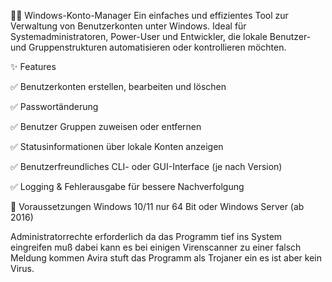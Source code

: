 🧑‍💻 Windows-Konto-Manager
Ein einfaches und effizientes Tool zur Verwaltung von Benutzerkonten unter Windows.
Ideal für Systemadministratoren, Power-User und Entwickler, die lokale Benutzer- und Gruppenstrukturen automatisieren oder kontrollieren möchten.

✨ Features

✅ Benutzerkonten erstellen, bearbeiten und löschen

✅ Passwortänderung

✅ Benutzer Gruppen zuweisen oder entfernen

✅ Statusinformationen über lokale Konten anzeigen

✅ Benutzerfreundliches CLI- oder GUI-Interface (je nach Version)

✅ Logging & Fehlerausgabe für bessere Nachverfolgung

🔧 Voraussetzungen
Windows 10/11 nur 64 Bit oder Windows Server (ab 2016)

Administratorrechte erforderlich da das Programm tief ins System eingreifen muß dabei kann es bei einigen Virenscanner zu einer falsch Meldung kommen Avira stuft das Programm als Trojaner ein es ist aber kein Virus.
